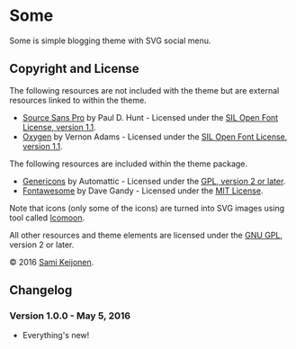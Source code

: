 # Some

Some is simple blogging theme with SVG social menu.

## Copyright and License

The following resources are not included with the theme but are external resources linked to within the theme.

* [Source Sans Pro](https://www.google.com/fonts/specimen/Source+Sans+Pro) by Paul D. Hunt - Licensed under the [SIL Open Font License, version 1.1](http://scripts.sil.org/OFL).
* [Oxygen](https://www.google.com/fonts/specimen/Oxygen) by Vernon Adams - Licensed under the [SIL Open Font License, version 1.1](http://scripts.sil.org/OFL).

The following resources are included within the theme package.

* [Genericons](http://genericons.com/) by Automattic - Licensed under the [GPL, version 2 or later](http://www.gnu.org/licenses/old-licenses/gpl-2.0.html).
* [Fontawesome](https://fortawesome.github.io/Font-Awesome/) by Dave Gandy - Licensed under the [MIT License](http://opensource.org/licenses/MIT).

Note that icons (only some of the icons) are turned into SVG images using tool called [Icomoon](https://icomoon.io/app/).

All other resources and theme elements are licensed under the [GNU GPL](http://www.gnu.org/licenses/old-licenses/gpl-2.0.html), version 2 or later.

&copy; 2016 [Sami Keijonen](https://foxland.fi/).

## Changelog

### Version 1.0.0 - May 5, 2016

* Everything's new!